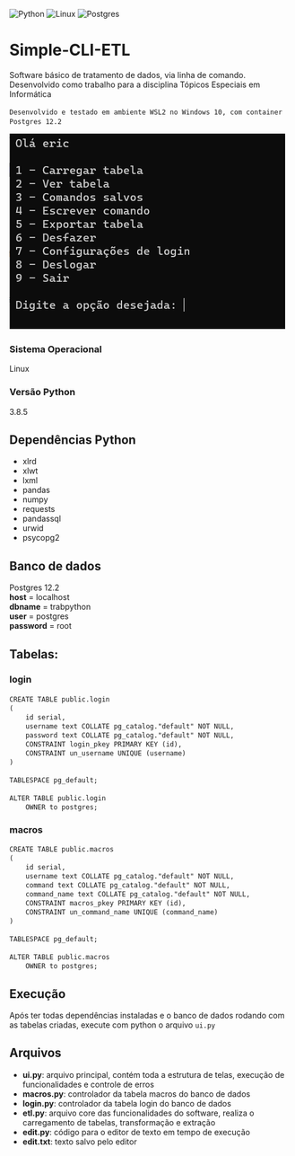 ![Python](https://img.shields.io/badge/Python-3.8.5-green)
![Linux](https://img.shields.io/badge/Linux-WSL2--Ubuntu-orange)
![Postgres](https://img.shields.io/badge/Postgres-12.2-blue)

# Simple-CLI-ETL
Software básico de tratamento de dados, via linha de comando. Desenvolvido como trabalho para a disciplina Tópicos Especiais em Informática

`Desenvolvido e testado em ambiente WSL2 no Windows 10, com container Postgres 12.2`

![Screenshot](https://github.com/EricMGS/Simple-CLI-ETL/blob/main/screenshot.png)

### Sistema Operacional
Linux

### Versão Python
3.8.5

## Dependências Python
- xlrd
- xlwt
- lxml
- pandas 
- numpy
- requests
- pandassql
- urwid
- psycopg2

## Banco de dados
Postgres 12.2  
**host** = localhost  
**dbname** = trabpython  
**user** = postgres  
**password** = root  

## Tabelas:
### login
```
CREATE TABLE public.login
(
    id serial,
    username text COLLATE pg_catalog."default" NOT NULL,
    password text COLLATE pg_catalog."default" NOT NULL,
    CONSTRAINT login_pkey PRIMARY KEY (id),
    CONSTRAINT un_username UNIQUE (username)
)

TABLESPACE pg_default;

ALTER TABLE public.login
    OWNER to postgres;
```

### macros
```
CREATE TABLE public.macros
(
    id serial,
    username text COLLATE pg_catalog."default" NOT NULL,
    command text COLLATE pg_catalog."default" NOT NULL,
    command_name text COLLATE pg_catalog."default" NOT NULL,
    CONSTRAINT macros_pkey PRIMARY KEY (id),
    CONSTRAINT un_command_name UNIQUE (command_name)
)

TABLESPACE pg_default;

ALTER TABLE public.macros
    OWNER to postgres;
```

## Execução
Após ter todas dependências instaladas e o banco de dados rodando com as tabelas criadas, execute com python o arquivo `ui.py`

## Arquivos
- **ui.py**: arquivo principal, contém toda a estrutura de telas, execução de funcionalidades e controle de erros
- **macros.py**: controlador da tabela macros do banco de dados
- **login.py**:  controlador da tabela login do banco de dados
- **etl.py**: arquivo core das funcionalidades do software, realiza o carregamento de tabelas, transformação e extração
- **edit.py**: código para o editor de texto em tempo de execução
- **edit.txt**: texto salvo pelo editor
